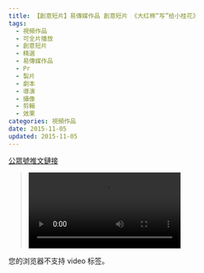 ```yaml
---
title: 【創意短片】易傳媒作品 創意短片 《大红棉“写”给小桂花》
tags:
  - 視頻作品
  - 可全片播放
  - 創意短片
  - 精選
  - 易傳媒作品
  - Pr
  - 製片
  - 劇本
  - 導演
  - 攝像
  - 剪輯
  - 效果
categories: 視頻作品
date: 2015-11-05
updated: 2015-11-05
---
```


[公眾號推文鏈接](https://mp.weixin.qq.com/s/xF8TDvX_7dHP7Rqfdxn84g)

><video src="/asset/videos/VR1.mp4" controls="controls">
您的浏览器不支持 video 标签。
</video>
